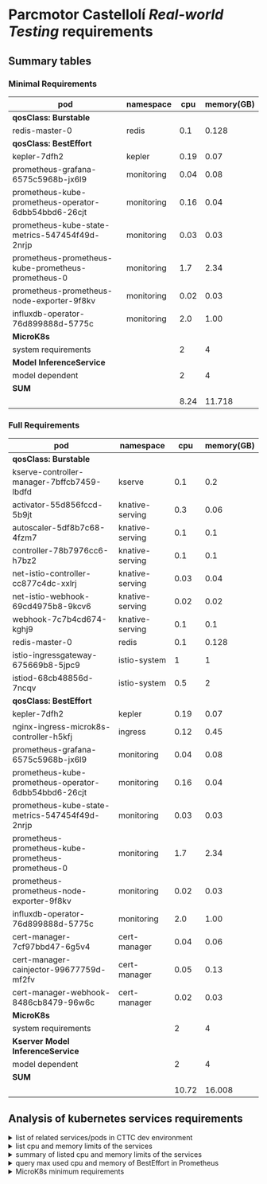 # Parcmotor Castellolí *Real-world Testing* requirements

## Summary tables

### Minimal Requirements

| pod                                                  | namespace       | cpu  | memory(GB) |
| ---------------------------------------------------- | --------------- | ---- | ---------- |
| **qosClass: Burstable**                              |                 |      |            |
| redis-master-0                                       | redis           | 0.1  | 0.128      |
| **qosClass: BestEffort**                             |                 |      |            |
| kepler-7dfh2                                         | kepler          | 0.19 | 0.07       |
| prometheus-grafana-6575c5968b-jx6l9                  | monitoring      | 0.04 | 0.08       |
| prometheus-kube-prometheus-operator-6dbb54bbd6-26cjt | monitoring      | 0.16 | 0.04       |
| prometheus-kube-state-metrics-547454f49d-2nrjp       | monitoring      | 0.03 | 0.03       |
| prometheus-prometheus-kube-prometheus-prometheus-0   | monitoring      | 1.7  | 2.34       |
| prometheus-prometheus-node-exporter-9f8kv            | monitoring      | 0.02 | 0.03       |
| influxdb-operator-76d899888d-5775c                   | monitoring      | 2.0  | 1.00       |
| **MicroK8s**                                         |                 |      |            |
| system requirements                                  |                 | 2    | 4          |
| **Model InferenceService**                           |                 |      |            |
| model dependent                                      |                 | 2    | 4          |
| **SUM**                                              |                 |      |            |
|                                                      |                 | 8.24 | 11.718     |

### Full Requirements

| pod                                                  | namespace       | cpu  | memory(GB) |
| ---------------------------------------------------- | --------------- | ---- | ---------- |
| **qosClass: Burstable**                              |                 |      |            |
| kserve-controller-manager-7bffcb7459-lbdfd           | kserve          | 0.1  | 0.2        |
| activator-55d856fccd-5b9jt                           | knative-serving | 0.3  | 0.06       |
| autoscaler-5df8b7c68-4fzm7                           | knative-serving | 0.1  | 0.1        |
| controller-78b7976cc6-h7bz2                          | knative-serving | 0.1  | 0.1        |
| net-istio-controller-cc877c4dc-xxlrj                 | knative-serving | 0.03 | 0.04       |
| net-istio-webhook-69cd4975b8-9kcv6                   | knative-serving | 0.02 | 0.02       |
| webhook-7c7b4cd674-kghj9                             | knative-serving | 0.1  | 0.1        |
| redis-master-0                                       | redis           | 0.1  | 0.128      |
| istio-ingressgateway-675669b8-5jpc9                  | istio-system    | 1    | 1          |
| istiod-68cb48856d-7ncqv                              | istio-system    | 0.5  | 2          |
| **qosClass: BestEffort**                             |                 |      |            |
| kepler-7dfh2                                         | kepler          | 0.19 | 0.07       |
| nginx-ingress-microk8s-controller-h5kfj              | ingress         | 0.12 | 0.45       |
| prometheus-grafana-6575c5968b-jx6l9                  | monitoring      | 0.04 | 0.08       |
| prometheus-kube-prometheus-operator-6dbb54bbd6-26cjt | monitoring      | 0.16 | 0.04       |
| prometheus-kube-state-metrics-547454f49d-2nrjp       | monitoring      | 0.03 | 0.03       |
| prometheus-prometheus-kube-prometheus-prometheus-0   | monitoring      | 1.7  | 2.34       |
| prometheus-prometheus-node-exporter-9f8kv            | monitoring      | 0.02 | 0.03       |
| influxdb-operator-76d899888d-5775c                   | monitoring      | 2.0  | 1.00       |
| cert-manager-7cf97bbd47-6g5v4                        | cert-manager    | 0.04 | 0.06       |
| cert-manager-cainjector-99677759d-mf2fv              | cert-manager    | 0.05 | 0.13       |
| cert-manager-webhook-8486cb8479-96w6c                | cert-manager    | 0.02 | 0.03       |
| **MicroK8s**                                         |                 |      |            |
| system requirements                                  |                 | 2    | 4          |
| **Kserver Model InferenceService**                   |                 |      |            |
| model dependent                                      |                 | 2    | 4          |
| **SUM**                                              |                 |      |            |
|                                                      |                 | 10.72 | 16.008     |

## Analysis of kubernetes services requirements

<details><summary>list of related services/pods in CTTC dev environment</summary>

```
$ kubectl get pods --namespace kepler; \
kubectl get pods --namespace ingress; \
kubectl get pods --namespace kserve; \
kubectl get pods --namespace knative-serving; \
kubectl get pods --namespace monitoring; \
kubectl get pods --namespace redis; \
kubectl get pods --namespace istio-system; \
kubectl get pods --namespace cert-manager; \
kubectl get pods --namespace mlflow-kserve-success6g
NAME           READY   STATUS    RESTARTS   AGE
kepler-7dfh2   1/1     Running   0          19d
kepler-dm28s   1/1     Running   0          19d
kepler-nsx5k   1/1     Running   0          19d
NAME                                      READY   STATUS    RESTARTS   AGE
nginx-ingress-microk8s-controller-h5kfj   1/1     Running   0          19d
nginx-ingress-microk8s-controller-lwl7r   1/1     Running   0          19d
nginx-ingress-microk8s-controller-trp2k   1/1     Running   0          19d
NAME                                         READY   STATUS    RESTARTS         AGE
kserve-controller-manager-7bffcb7459-lbdfd   2/2     Running   11 (6d22h ago)   15d
NAME                                   READY   STATUS    RESTARTS   AGE
activator-55d856fccd-5b9jt             1/1     Running   0          15d
autoscaler-5df8b7c68-4fzm7             1/1     Running   0          15d
controller-78b7976cc6-h7bz2            1/1     Running   0          15d
net-istio-controller-cc877c4dc-xxlrj   1/1     Running   0          15d
net-istio-webhook-69cd4975b8-9kcv6     1/1     Running   0          15d
webhook-7c7b4cd674-kghj9               1/1     Running   0          15d
NAME                                                     READY   STATUS    RESTARTS   AGE
alertmanager-prometheus-kube-prometheus-alertmanager-0   2/2     Running   0          19d
prometheus-grafana-6575c5968b-jx6l9                      3/3     Running   0          19d
prometheus-kube-prometheus-operator-6dbb54bbd6-26cjt     1/1     Running   0          19d
prometheus-kube-state-metrics-547454f49d-2nrjp           1/1     Running   0          19d
prometheus-prometheus-kube-prometheus-prometheus-0       2/2     Running   0          19d
prometheus-prometheus-node-exporter-9f8kv                1/1     Running   0          19d
prometheus-prometheus-node-exporter-f2rrx                1/1     Running   0          19d
prometheus-prometheus-node-exporter-jdfjc                1/1     Running   0          19d
prometheus-prometheus-node-exporter-kkqt9                1/1     Running   0          19d
prometheus-prometheus-node-exporter-qsrlm                1/1     Running   0          19d
prometheus-prometheus-node-exporter-xvt4c                1/1     Running   0          19d
NAME               READY   STATUS             RESTARTS           AGE
redis-master-0     1/1     Running            0                  15d
redis-replicas-0   1/1     Running            0                  15d
redis-replicas-1   1/1     Running            0                  15d
redis-replicas-2   0/1     CrashLoopBackOff   4166 (3m26s ago)   15d
NAME                                  READY   STATUS    RESTARTS   AGE
istio-ingressgateway-675669b8-5jpc9   1/1     Running   0          15d
istio-ingressgateway-675669b8-74c2t   1/1     Running   0          15d
istio-ingressgateway-675669b8-srbfj   1/1     Running   0          15d
istiod-68cb48856d-7ncqv               1/1     Running   0          15d
istiod-68cb48856d-qb2xj               1/1     Running   0          15d
istiod-68cb48856d-tpgfm               1/1     Running   0          15d
NAME                                      READY   STATUS    RESTARTS   AGE
cert-manager-7cf97bbd47-6g5v4             1/1     Running   0          15d
cert-manager-cainjector-99677759d-mf2fv   1/1     Running   0          15d
cert-manager-webhook-8486cb8479-96w6c     1/1     Running   0          15d
pmulinka@saiacheron:~$ kubectl get pods --namespace mlflow-kserve-success6g
NAME                                                              READY   STATUS    RESTARTS   AGE
auto-encoder-decoder-openapi-predictor-00001-deployment-86thdq6   2/2     Running   0          47h
auto-encoder-lstm-predictor-00001-deployment-d8846fd85-xdjnl      2/2     Running   0          2d
nettools                                                          1/1     Running   0          46h
```
</details>

<details><summary>list cpu and memory limits of the services</summary>

```
$ kubectl get pods kepler-7dfh2 -n kepler -o jsonpath='{"Pod Name: "}{.metadata.name}{"\n"}{range .spec.containers[*]}{"Container Name: "}{.name}{"\n"}{"Requests:"}{.resources.requests}{"\n"}{"Limits:"}{.resources.limits}{"\n"}{end}{"qosClass: "}{.status.qosClass}{"\n"}'; \
kubectl get pods nginx-ingress-microk8s-controller-h5kfj -n ingress -o jsonpath='{"Pod Name: "}{.metadata.name}{"\n"}{range .spec.containers[*]}{"Container Name: "}{.name}{"\n"}{"Requests:"}{.resources.requests}{"\n"}{"Limits:"}{.resources.limits}{"\n"}{end}{"qosClass: "}{.status.qosClass}{"\n"}'; \
kubectl get pods kserve-controller-manager-7bffcb7459-lbdfd -n kserve -o jsonpath='{"Pod Name: "}{.metadata.name}{"\n"}{range .spec.containers[*]}{"Container Name: "}{.name}{"\n"}{"Requests:"}{.resources.requests}{"\n"}{"Limits:"}{.resources.limits}{"\n"}{end}{"qosClass: "}{.status.qosClass}{"\n"}'; \
kubectl get pods activator-55d856fccd-5b9jt -n knative-serving -o jsonpath='{"Pod Name: "}{.metadata.name}{"\n"}{range .spec.containers[*]}{"Container Name: "}{.name}{"\n"}{"Requests:"}{.resources.requests}{"\n"}{"Limits:"}{.resources.limits}{"\n"}{end}{"qosClass: "}{.status.qosClass}{"\n"}'; \
kubectl get pods autoscaler-5df8b7c68-4fzm7 -n knative-serving -o jsonpath='{"Pod Name: "}{.metadata.name}{"\n"}{range .spec.containers[*]}{"Container Name: "}{.name}{"\n"}{"Requests:"}{.resources.requests}{"\n"}{"Limits:"}{.resources.limits}{"\n"}{end}{"qosClass: "}{.status.qosClass}{"\n"}'; \
kubectl get pods controller-78b7976cc6-h7bz2 -n knative-serving -o jsonpath='{"Pod Name: "}{.metadata.name}{"\n"}{range .spec.containers[*]}{"Container Name: "}{.name}{"\n"}{"Requests:"}{.resources.requests}{"\n"}{"Limits:"}{.resources.limits}{"\n"}{end}{"qosClass: "}{.status.qosClass}{"\n"}'; \
kubectl get pods net-istio-controller-cc877c4dc-xxlrj -n knative-serving -o jsonpath='{"Pod Name: "}{.metadata.name}{"\n"}{range .spec.containers[*]}{"Container Name: "}{.name}{"\n"}{"Requests:"}{.resources.requests}{"\n"}{"Limits:"}{.resources.limits}{"\n"}{end}{"qosClass: "}{.status.qosClass}{"\n"}'; \
kubectl get pods net-istio-webhook-69cd4975b8-9kcv6 -n knative-serving -o jsonpath='{"Pod Name: "}{.metadata.name}{"\n"}{range .spec.containers[*]}{"Container Name: "}{.name}{"\n"}{"Requests:"}{.resources.requests}{"\n"}{"Limits:"}{.resources.limits}{"\n"}{end}{"qosClass: "}{.status.qosClass}{"\n"}'; \
kubectl get pods webhook-7c7b4cd674-kghj9 -n knative-serving -o jsonpath='{"Pod Name: "}{.metadata.name}{"\n"}{range .spec.containers[*]}{"Container Name: "}{.name}{"\n"}{"Requests:"}{.resources.requests}{"\n"}{"Limits:"}{.resources.limits}{"\n"}{end}{"qosClass: "}{.status.qosClass}{"\n"}'; \
kubectl get pods prometheus-grafana-6575c5968b-jx6l9 -n monitoring -o jsonpath='{"Pod Name: "}{.metadata.name}{"\n"}{range .spec.containers[*]}{"Container Name: "}{.name}{"\n"}{"Requests:"}{.resources.requests}{"\n"}{"Limits:"}{.resources.limits}{"\n"}{end}{"qosClass: "}{.status.qosClass}{"\n"}'; \
kubectl get pods prometheus-kube-prometheus-operator-6dbb54bbd6-26cjt -n monitoring -o jsonpath='{"Pod Name: "}{.metadata.name}{"\n"}{range .spec.containers[*]}{"Container Name: "}{.name}{"\n"}{"Requests:"}{.resources.requests}{"\n"}{"Limits:"}{.resources.limits}{"\n"}{end}{"qosClass: "}{.status.qosClass}{"\n"}'; \
kubectl get pods prometheus-kube-state-metrics-547454f49d-2nrjp -n monitoring -o jsonpath='{"Pod Name: "}{.metadata.name}{"\n"}{range .spec.containers[*]}{"Container Name: "}{.name}{"\n"}{"Requests:"}{.resources.requests}{"\n"}{"Limits:"}{.resources.limits}{"\n"}{end}{"qosClass: "}{.status.qosClass}{"\n"}'; \
kubectl get pods prometheus-prometheus-kube-prometheus-prometheus-0 -n monitoring -o jsonpath='{"Pod Name: "}{.metadata.name}{"\n"}{range .spec.containers[*]}{"Container Name: "}{.name}{"\n"}{"Requests:"}{.resources.requests}{"\n"}{"Limits:"}{.resources.limits}{"\n"}{end}{"qosClass: "}{.status.qosClass}{"\n"}'; \
kubectl get pods prometheus-prometheus-node-exporter-9f8kv -n monitoring -o jsonpath='{"Pod Name: "}{.metadata.name}{"\n"}{range .spec.containers[*]}{"Container Name: "}{.name}{"\n"}{"Requests:"}{.resources.requests}{"\n"}{"Limits:"}{.resources.limits}{"\n"}{end}{"qosClass: "}{.status.qosClass}{"\n"}'; \
kubectl get pods redis-master-0 -n redis -o jsonpath='{"Pod Name: "}{.metadata.name}{"\n"}{range .spec.containers[*]}{"Container Name: "}{.name}{"\n"}{"Requests:"}{.resources.requests}{"\n"}{"Limits:"}{.resources.limits}{"\n"}{end}{"qosClass: "}{.status.qosClass}{"\n"}'; \
kubectl get pods istio-ingressgateway-675669b8-5jpc9 -n istio-system -o jsonpath='{"Pod Name: "}{.metadata.name}{"\n"}{range .spec.containers[*]}{"Container Name: "}{.name}{"\n"}{"Requests:"}{.resources.requests}{"\n"}{"Limits:"}{.resources.limits}{"\n"}{end}{"qosClass: "}{.status.qosClass}{"\n"}'; \
kubectl get pods istiod-68cb48856d-7ncqv -n istio-system -o jsonpath='{"Pod Name: "}{.metadata.name}{"\n"}{range .spec.containers[*]}{"Container Name: "}{.name}{"\n"}{"Requests:"}{.resources.requests}{"\n"}{"Limits:"}{.resources.limits}{"\n"}{end}{"qosClass: "}{.status.qosClass}{"\n"}'; \
kubectl get pods cert-manager-7cf97bbd47-6g5v4 -n cert-manager -o jsonpath='{"Pod Name: "}{.metadata.name}{"\n"}{range .spec.containers[*]}{"Container Name: "}{.name}{"\n"}{"Requests:"}{.resources.requests}{"\n"}{"Limits:"}{.resources.limits}{"\n"}{end}{"qosClass: "}{.status.qosClass}{"\n"}'; \
kubectl get pods cert-manager-cainjector-99677759d-mf2fv -n cert-manager -o jsonpath='{"Pod Name: "}{.metadata.name}{"\n"}{range .spec.containers[*]}{"Container Name: "}{.name}{"\n"}{"Requests:"}{.resources.requests}{"\n"}{"Limits:"}{.resources.limits}{"\n"}{end}{.status.qosClass}{"\n"}'; \
kubectl get pods cert-manager-webhook-8486cb8479-96w6c -n cert-manager -o jsonpath='{"Pod Name: "}{.metadata.name}{"\n"}{range .spec.containers[*]}{"Container Name: "}{.name}{"\n"}{"Requests:"}{.resources.requests}{"\n"}{"Limits:"}{.resources.limits}{"\n"}{"qosClass: "}{end}{"qosClass: "}{.status.qosClass}{"\n"}'; \

Pod Name: kepler-7dfh2
Container Name: kepler-exporter
Requests:
Limits:
qosClass: BestEffort
Pod Name: nginx-ingress-microk8s-controller-h5kfj
Container Name: nginx-ingress-microk8s
Requests:
Limits:
qosClass: BestEffort
Pod Name: kserve-controller-manager-7bffcb7459-lbdfd
Container Name: manager
Requests:{"cpu":"100m","memory":"200Mi"}
Limits:{"cpu":"100m","memory":"300Mi"}
Container Name: kube-rbac-proxy
Requests:
Limits:
qosClass: Burstable
Pod Name: activator-55d856fccd-5b9jt
Container Name: activator
Requests:{"cpu":"300m","memory":"60Mi"}
Limits:{"cpu":"1","memory":"600Mi"}
qosClass: Burstable
Pod Name: autoscaler-5df8b7c68-4fzm7
Container Name: autoscaler
Requests:{"cpu":"100m","memory":"100Mi"}
Limits:{"cpu":"1","memory":"1000Mi"}
qosClass: Burstable
Pod Name: controller-78b7976cc6-h7bz2
Container Name: controller
Requests:{"cpu":"100m","memory":"100Mi"}
Limits:{"cpu":"1","memory":"1000Mi"}
qosClass: Burstable
Pod Name: net-istio-controller-cc877c4dc-xxlrj
Container Name: controller
Requests:{"cpu":"30m","memory":"40Mi"}
Limits:{"cpu":"300m","memory":"400Mi"}
qosClass: Burstable
Pod Name: net-istio-webhook-69cd4975b8-9kcv6
Container Name: webhook
Requests:{"cpu":"20m","memory":"20Mi"}
Limits:{"cpu":"200m","memory":"200Mi"}
qosClass: Burstable
Pod Name: webhook-7c7b4cd674-kghj9
Container Name: webhook
Requests:{"cpu":"100m","memory":"100Mi"}
Limits:{"cpu":"500m","memory":"500Mi"}
qosClass: Burstable
Pod Name: prometheus-grafana-6575c5968b-jx6l9
Container Name: grafana-sc-dashboard
Requests:
Limits:
Container Name: grafana-sc-datasources
Requests:
Limits:
Container Name: grafana
Requests:
Limits:
qosClass: BestEffort
Pod Name: prometheus-kube-prometheus-operator-6dbb54bbd6-26cjt
Container Name: kube-prometheus-stack
Requests:
Limits:
qosClass: BestEffort
Pod Name: prometheus-kube-state-metrics-547454f49d-2nrjp
Container Name: kube-state-metrics
Requests:
Limits:
qosClass: BestEffort
Pod Name: prometheus-prometheus-kube-prometheus-prometheus-0
Container Name: prometheus
Requests:
Limits:
Container Name: config-reloader
Requests:
Limits:
qosClass: BestEffort
Pod Name: prometheus-prometheus-node-exporter-9f8kv
Container Name: node-exporter
Requests:
Limits:
qosClass: BestEffort
Pod Name: redis-master-0
Container Name: redis
Requests:{"cpu":"100m","ephemeral-storage":"50Mi","memory":"128Mi"}
Limits:{"cpu":"150m","ephemeral-storage":"1Gi","memory":"192Mi"}
qosClass: Burstable
Pod Name: istio-ingressgateway-675669b8-5jpc9
Container Name: istio-proxy
Requests:{"cpu":"1","memory":"1Gi"}
Limits:{"cpu":"3","memory":"2Gi"}
qosClass: Burstable
Pod Name: istiod-68cb48856d-7ncqv
Container Name: discovery
Requests:{"cpu":"500m","memory":"2Gi"}
Limits:
qosClass: Burstable
Pod Name: cert-manager-7cf97bbd47-6g5v4
Container Name: cert-manager
Requests:
Limits:
qosClass: BestEffort
Pod Name: cert-manager-cainjector-99677759d-mf2fv
Container Name: cert-manager
Requests:
Limits:
BestEffort
Pod Name: cert-manager-webhook-8486cb8479-96w6c
Container Name: cert-manager
Requests:
Limits:
qosClass: qosClass: BestEffort
```
</details>

<details><summary>summary of listed cpu and memory limits of the services</summary>

qosClass: Burstable
* kserve-controller-manager-7bffcb7459-lbdfd (kserve), Requests:{"cpu":"100m","memory":"200Mi"}
* activator-55d856fccd-5b9jt (knative-serving), Requests:{"cpu":"300m","memory":"60Mi"}
* autoscaler-5df8b7c68-4fzm7 (knative-serving), Requests:{"cpu":"100m","memory":"100Mi"}
* controller-78b7976cc6-h7bz2 (knative-serving), Requests:{"cpu":"100m","memory":"100Mi"}
* net-istio-controller-cc877c4dc-xxlrj (knative-serving), Requests:{"cpu":"30m","memory":"40Mi"}
* net-istio-webhook-69cd4975b8-9kcv6 (knative-serving), Requests:{"cpu":"20m","memory":"20Mi"}
* webhook-7c7b4cd674-kghj9 (knative-serving), Requests:{"cpu":"100m","memory":"100Mi"}
* redis-master-0 (redis), Requests:{"cpu":"100m","ephemeral-storage":"50Mi","memory":"128Mi"}
* istio-ingressgateway-675669b8-5jpc9 (istio-system), Requests:{"cpu":"1","memory":"1Gi"}
* istiod-68cb48856d-7ncqv (istio-system), Requests:{"cpu":"500m","memory":"2Gi"}

qosClass: BestEffort
* kepler-7dfh2 (kepler), 
* nginx-ingress-microk8s-controller-h5kfj (ingress)
* prometheus-grafana-6575c5968b-jx6l9 (monitoring)
* prometheus-kube-prometheus-operator-6dbb54bbd6-26cjt (monitoring)
* prometheus-kube-state-metrics-547454f49d-2nrjp (monitoring)
* prometheus-prometheus-kube-prometheus-prometheus-0 (monitoring)
* prometheus-prometheus-node-exporter-9f8kv (monitoring)
* cert-manager-7cf97bbd47-6g5v4 (cert-manager)
* cert-manager-cainjector-99677759d-mf2fv (cert-manager)
* cert-manager-webhook-8486cb8479-96w6c (cert-manager)

</details>

<details><summary>query max used cpu and memory of BestEffort in Prometheus</summary>

[Kuberntes BestEffort class](https://kubernetes.io/docs/concepts/workloads/pods/pod-qos/#besteffort)
First check the data retention in the Prometheus:
```
$ kubectl get pods prometheus-prometheus-kube-prometheus-prometheus-0 -n monitoring --output=yaml | grep reten
    - --storage.tsdb.retention.time=10d
```

get max values of the BestEffort containers in python:
```
from prometheus_api_client import PrometheusConnect
from math import ceil

def get_pod_max_cpu_memory_in_prometheus(
    prometheus_url: str = "http://prometheus-kube-prometheus-prometheus.monitoring:9090",
    container_namespace: str = "jupyterhub",
    pod_name: str = "jupyter-5uperpalo",
) -> dict:
    """ Function to query max CPU and memory consumption of a specific pod in Kubernetes in the past 10 days.
    container_memory_working_set_bytes metric returns value per spawned pod id (different pods might 
    have been spawned with the same name in the past 10 days) - only the last is checked
    
    For the specific query details see the link below:
    https://stackoverflow.com/questions/58747562/how-to-get-max-cpu-useage-of-a-pod-in-kubernetes-over-a-time-interval-say-30-da
    https://stackoverflow.com/a/66778814

    Args:
        prometheus_url (str): Prometheus service URL
        container_namespace (str): Kubernetes pod namespace name
        pod_name (str): Kubernetes namespace name
    Returns:
        metrics (dict): dictionary with values
    """
    def round_up(n, decimals=0):
        multiplier = 10**decimals
        return math.ceil(n * multiplier) / multiplier

    prom = PrometheusConnect(url=prometheus_url, disable_ssl=True)

    pod_name = f"'{pod_name}'"
    container_namespace = f"'{container_namespace}'"

    container_cpu_max_query = f"max_over_time(sum(rate(container_cpu_usage_seconds_total{{namespace={container_namespace}, pod={pod_name}, container!=''}}[1m]))[10d:1m])"
    container_memory_max_query = f"max_over_time(container_memory_working_set_bytes{{namespace={container_namespace}, pod={pod_name}, container!=''}}[10d])"
    
    cpu_max = prom.custom_query(query=container_cpu_max_query)
    memory_max = prom.custom_query(query=container_memory_max_query)

    metrics = {
        "cpu": round_up(float(cpu_max[-1]["value"][1]), 2),
        "memory": round_up(float(memory_max[-1]["value"][1])/1024**3, 2),
    }
    return metrics

besteffort_pods_list = [
    ("kepler-7dfh2", "kepler"),
    ("nginx-ingress-microk8s-controller-h5kfj", "ingress"),
    ("prometheus-grafana-6575c5968b-jx6l9", "monitoring"),
    ("prometheus-kube-prometheus-operator-6dbb54bbd6-26cjt", "monitoring"),
    ("prometheus-kube-state-metrics-547454f49d-2nrjp", "monitoring"),
    ("prometheus-prometheus-kube-prometheus-prometheus-0", "monitoring"),
    ("prometheus-prometheus-node-exporter-9f8kv", "monitoring"),
    ("cert-manager-7cf97bbd47-6g5v4", "cert-manager"),
    ("cert-manager-cainjector-99677759d-mf2fv", "cert-manager"),
    ("cert-manager-webhook-8486cb8479-96w6c", "cert-manager"),
]

for pod, namespace in besteffort_pods_list:
    metrics = get_pod_max_cpu_memory_in_prometheus(
        container_namespace=namespace,
        pod_name=pod,
    )
    print(f"{pod} ({namespace}),\n{metrics}")
```

qosClass: BestEffort:
* kepler-7dfh2 (kepler), {'cpu': 0.19, 'memory': 0.07}
* nginx-ingress-microk8s-controller-h5kfj (ingress), {'cpu': 0.12, 'memory': 0.45}
* prometheus-grafana-6575c5968b-jx6l9 (monitoring), {'cpu': 0.04, 'memory': 0.08}
* prometheus-kube-prometheus-operator-6dbb54bbd6-26cjt (monitoring), {'cpu': 0.16, 'memory': 0.04}
* prometheus-kube-state-metrics-547454f49d-2nrjp (monitoring), {'cpu': 0.03, 'memory': 0.03}
* prometheus-prometheus-kube-prometheus-prometheus-0 (monitoring), {'cpu': 1.7, 'memory': 2.34}
* prometheus-prometheus-node-exporter-9f8kv (monitoring), {'cpu': 0.02, 'memory': 0.03}
* cert-manager-7cf97bbd47-6g5v4 (cert-manager), {'cpu': 0.04, 'memory': 0.06}
* cert-manager-cainjector-99677759d-mf2fv (cert-manager), {'cpu': 0.05, 'memory': 0.13}
* cert-manager-webhook-8486cb8479-96w6c (cert-manager), {'cpu': 0.02, 'memory': 0.03}
</details>

<details><summary>MicroK8s minimum requirements</summary>

[MicroK8s minimum requirements](https://microk8s.io/docs/getting-started):
```
An Ubuntu 22.04 LTS, 20.04 LTS, 18.04 LTS or 16.04 LTS environment to run the commands (or another operating system which supports snapd - see the snapd documentation)
MicroK8s runs in as little as 540MB of memory, but to accommodate workloads, we recommend a system with at least 20G of disk space and 4G of memory.
```
</details>
